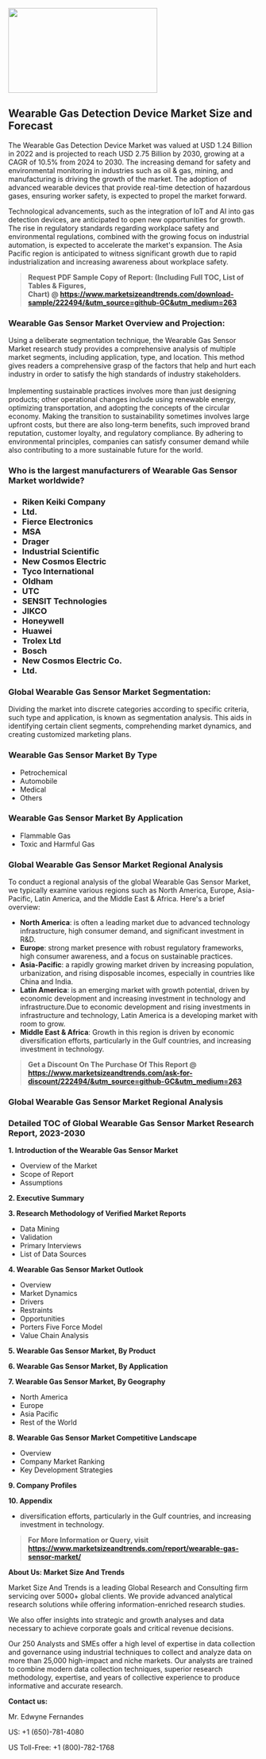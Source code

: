<p><img class="alignnone size-medium wp-image-20088" src="https://ffe5etoiles.com/wp-content/uploads/2024/12/MST1-300x171.png" alt="" width="300" height="171" /></p><h2>Wearable Gas Detection Device Market Size and Forecast</h2><p>The Wearable Gas Detection Device Market was valued at USD 1.24 Billion in 2022 and is projected to reach USD 2.75 Billion by 2030, growing at a CAGR of 10.5% from 2024 to 2030. The increasing demand for safety and environmental monitoring in industries such as oil & gas, mining, and manufacturing is driving the growth of the market. The adoption of advanced wearable devices that provide real-time detection of hazardous gases, ensuring worker safety, is expected to propel the market forward.</p><p>Technological advancements, such as the integration of IoT and AI into gas detection devices, are anticipated to open new opportunities for growth. The rise in regulatory standards regarding workplace safety and environmental regulations, combined with the growing focus on industrial automation, is expected to accelerate the market's expansion. The Asia Pacific region is anticipated to witness significant growth due to rapid industrialization and increasing awareness about workplace safety.</p></p><blockquote id="" class=""><strong>Request PDF Sample Copy of Report: (Including Full TOC, List of Tables &amp; Figures, Chart)&nbsp;@&nbsp;<strong><a href="https://www.marketsizeandtrends.com/download-sample/222494/&utm_source=github-GC&utm_medium=263" target="_blank">https://www.marketsizeandtrends.com/download-sample/222494/&utm_source=github-GC&utm_medium=263</a></strong></strong></blockquote><h3 id="" class="">Wearable Gas Sensor Market&nbsp;Overview and Projection:</h3><p id="" class="">Using a deliberate segmentation technique, the Wearable Gas Sensor Market research study provides a comprehensive analysis of multiple market segments, including application, type, and location. This method gives readers a comprehensive grasp of the factors that help and hurt each industry in order to satisfy the high standards of industry stakeholders. <br /> <br />Implementing sustainable practices involves more than just designing products; other operational changes include using renewable energy, optimizing transportation, and adopting the concepts of the circular economy. Making the transition to sustainability sometimes involves large upfront costs, but there are also long-term benefits, such improved brand reputation, customer loyalty, and regulatory compliance. By adhering to environmental principles, companies can satisfy consumer demand while also contributing to a more sustainable future for the world.</p><h3 id="" class="">Who is the largest manufacturers of&nbsp;Wearable Gas Sensor Market worldwide?</h3><h3 class=""><p><ul><li>Riken Keiki Company </li><li> Ltd. </li><li> Fierce Electronics </li><li> MSA </li><li> Drager </li><li> Industrial Scientific </li><li> New Cosmos Electric </li><li> Tyco International </li><li> Oldham </li><li> UTC </li><li> SENSIT Technologies </li><li> JIKCO </li><li> Honeywell </li><li> Huawei </li><li> Trolex Ltd </li><li> Bosch </li><li> New Cosmos Electric Co. </li><li> Ltd.</li></ul></p></h3><h3 id="" class="">Global&nbsp;Wearable Gas Sensor Market Segmentation:</h3><p id="" class="">Dividing the market into discrete categories according to specific criteria, such type and application, is known as segmentation analysis. This aids in identifying certain client segments, comprehending market dynamics, and creating customized marketing plans.</p><h3 id="" class="">Wearable Gas Sensor Market&nbsp;By Type</h3><p><p><ul><li>Petrochemical</li><li> Automobile</li><li> Medical</li><li> Others</p></li></ul></p></p><h3 id="" class="">Wearable Gas Sensor Market&nbsp;By Application</h3><p class=""><p><ul><li>Flammable Gas</li><li> Toxic and Harmful Gas</li></ul></p></p><h3 id="" class="">Global Wearable Gas Sensor Market Regional Analysis</h3><p id="" class="">To conduct a regional analysis of the global Wearable Gas Sensor Market, we typically examine various regions such as North America, Europe, Asia-Pacific, Latin America, and the Middle East &amp; Africa. Here's a brief overview:</p><ul><li><strong>North America</strong>: is often a leading market due to advanced technology infrastructure, high consumer demand, and significant investment in R&amp;D.</li><li><strong>Europe</strong>: strong market presence with robust regulatory frameworks, high consumer awareness, and a focus on sustainable practices.</li><li><strong>Asia-Pacific</strong>: a rapidly growing market driven by increasing population, urbanization, and rising disposable incomes, especially in countries like China and India.</li><li><strong>Latin America</strong>: is an emerging market with growth potential, driven by economic development and increasing investment in technology and infrastructure.Due to economic development and rising investments in infrastructure and technology, Latin America is a developing market with room to grow.</li><li><strong>Middle East &amp; Africa</strong>: Growth in this region is driven by economic diversification efforts, particularly in the Gulf countries, and increasing investment in technology.</li></ul><blockquote id="" class=""><strong>Get a Discount On The Purchase Of This Report @ <strong><a href="https://www.marketsizeandtrends.com/ask-for-discount/222494/&utm_source=github-GC&utm_medium=263" target="_blank">https://www.marketsizeandtrends.com/ask-for-discount/222494/&utm_source=github-GC&utm_medium=263</a></strong></strong></blockquote><h3 id="" class="">Global Wearable Gas Sensor Market Regional Analysis</h3><h3 id="" class="">Detailed TOC of Global Wearable Gas Sensor Market Research Report, 2023-2030</h3><p id="" class=""><strong>1. Introduction of the Wearable Gas Sensor Market</strong></p><ul><li>Overview of the Market</li><li>Scope of Report</li><li>Assumptions</li></ul><p id="" class=""><strong>2. Executive Summary</strong></p><p id="" class=""><strong>3. Research Methodology of Verified Market Reports</strong></p><ul><li>Data Mining</li><li>Validation</li><li>Primary Interviews</li><li>List of Data Sources</li></ul><p id="" class=""><strong>4. Wearable Gas Sensor Market Outlook</strong></p><ul><li>Overview</li><li>Market Dynamics</li><li>Drivers</li><li>Restraints</li><li>Opportunities</li><li>Porters Five Force Model</li><li>Value Chain Analysis</li></ul><p id="" class=""><strong>5. Wearable Gas Sensor Market, By Product</strong></p><p id="" class=""><strong>6. Wearable Gas Sensor Market, By Application</strong></p><p id="" class=""><strong>7. Wearable Gas Sensor Market, By Geography</strong></p><ul><li>North America</li><li>Europe</li><li>Asia Pacific</li><li>Rest of the World</li></ul><p id="" class=""><strong>8. Wearable Gas Sensor Market Competitive Landscape</strong></p><ul><li>Overview</li><li>Company Market Ranking</li><li>Key Development Strategies</li></ul><p id="" class=""><strong>9. Company Profiles</strong></p><p id="" class=""><strong>10. Appendix</strong></p><ul><li>diversification efforts, particularly in the Gulf countries, and increasing investment in technology.</li></ul><blockquote id="" class=""><strong>For More Information or Query, visit <strong><strong><a href="https://www.marketsizeandtrends.com/report/wearable-gas-sensor-market/" target="_blank">https://www.marketsizeandtrends.com/report/wearable-gas-sensor-market/</a></strong></strong></strong></blockquote><p id="" class=""><strong>About Us: Market Size And Trends</strong></p><p id="" class="">Market Size And Trends is a leading Global Research and Consulting firm servicing over 5000+ global clients. We provide advanced analytical research solutions while offering information-enriched research studies.</p><p id="" class="">We also offer insights into strategic and growth analyses and data necessary to achieve corporate goals and critical revenue decisions.</p><p id="" class="">Our 250 Analysts and SMEs offer a high level of expertise in data collection and governance using industrial techniques to collect and analyze data on more than 25,000 high-impact and niche markets. Our analysts are trained to combine modern data collection techniques, superior research methodology, expertise, and years of collective experience to produce informative and accurate research.</p><p id="" class=""><strong>Contact us:</strong></p><p id="" class="">Mr. Edwyne Fernandes</p><p id="" class="">US: +1 (650)-781-4080</p><p id="" class="">US Toll-Free: +1 (800)-782-1768</p>
